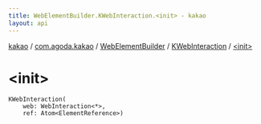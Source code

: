 ```yaml
---
title: WebElementBuilder.KWebInteraction.<init> - kakao
layout: api
---
```


<div class='api-docs-breadcrumbs'><a href="../../../index.html">kakao</a> / <a href="../../index.html">com.agoda.kakao</a> / <a href="../index.html">WebElementBuilder</a> / <a href="index.html">KWebInteraction</a> / <a href=".">&lt;init&gt;</a></div>

# &lt;init&gt;

<div class="signature"><code><span class="identifier">KWebInteraction</span><span class="symbol">(</span><br/>&nbsp;&nbsp;&nbsp;&nbsp;<span class="parameterName" id="com.agoda.kakao.WebElementBuilder.KWebInteraction$<init>(android.support.test.espresso.web.sugar.Web.WebInteraction((kotlin.Any)), android.support.test.espresso.web.model.Atom((android.support.test.espresso.web.model.ElementReference)))/web">web</span><span class="symbol">:</span>&nbsp;<span class="identifier">WebInteraction</span><span class="symbol">&lt;</span><span class="identifier">*</span><span class="symbol">&gt;</span><span class="symbol">, </span><br/>&nbsp;&nbsp;&nbsp;&nbsp;<span class="parameterName" id="com.agoda.kakao.WebElementBuilder.KWebInteraction$<init>(android.support.test.espresso.web.sugar.Web.WebInteraction((kotlin.Any)), android.support.test.espresso.web.model.Atom((android.support.test.espresso.web.model.ElementReference)))/ref">ref</span><span class="symbol">:</span>&nbsp;<span class="identifier">Atom</span><span class="symbol">&lt;</span><span class="identifier">ElementReference</span><span class="symbol">&gt;</span><span class="symbol">)</span></code></div>
